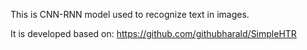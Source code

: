 This is CNN-RNN model used to recognize text in images. 

It is developed based on: https://github.com/githubharald/SimpleHTR

